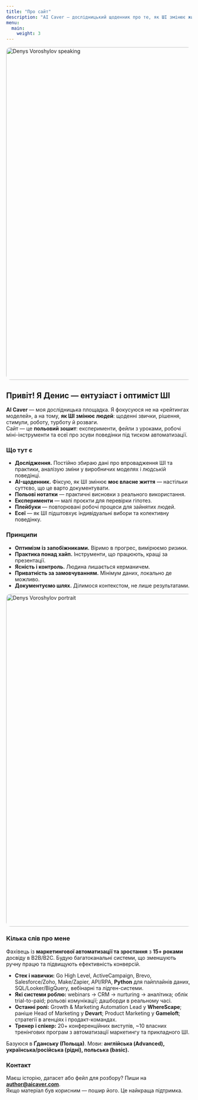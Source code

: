 ```yaml
---
title: "Про сайт"
description: "AI Caver — дослідницький щоденник про те, як ШІ змінює життя й поведінку людей. Денис Ворошилов — ентузіаст і оптиміст ШІ, архітектор маркетингової автоматизації."
menu:
  main:
    weight: 3
---
```


<!-- верхняя -->
<img src="/uploads/denys-speaking-2.png"
     alt="Denys Voroshylov speaking"
     width="900" style="max-width:100%;height:auto;border-radius:12px">

## Привіт! Я Денис — ентузіаст і оптиміст ШІ

**AI Caver** — моя дослідницька площадка. Я фокусуюся не на «рейтингах моделей», а на тому, **як ШІ змінює людей**: щоденні звички, рішення, стимули, роботу, турботу й розваги.  
Сайт — це **польовий зошит**: експерименти, фейли з уроками, робочі міні-інструменти та есеї про зсуви поведінки під тиском автоматизації.

### Що тут є
- **Дослідження.** Постійно збираю дані про впровадження ШІ та практики, аналізую зміни у виробничих моделях і людській поведінці.  
- **AI-щоденник.** Фіксую, як ШІ змінює **моє власне життя** — настільки суттєво, що це варто документувати.  
- **Польові нотатки** — практичні висновки з реального використання.  
- **Експерименти** — малі проєкти для перевірки гіпотез.  
- **Плейбуки** — повторювані робочі процеси для зайнятих людей.  
- **Есеї** — як ШІ підштовхує індивідуальні вибори та колективну поведінку.

### Принципи
- **Оптимізм із запобіжниками.** Віримо в прогрес, вимірюємо ризики.  
- **Практика понад хайп.** Інструменти, що працюють, кращі за презентації.  
- **Ясність і контроль.** Людина лишається керманичем.  
- **Приватність за замовчуванням.** Мінімум даних, локально де можливо.  
- **Документуємо шлях.** Ділимося контекстом, не лише результатами.

<!-- нижняя -->
<img src="/uploads/denys-speaking-1.png"
     alt="Denys Voroshylov portrait"
     width="900" style="max-width:100%;height:auto;border-radius:12px">
     
### Кілька слів про мене
Фахівець із **маркетингової автоматизації та зростання** з **15+ роками** досвіду в B2B/B2C. Будую багатоканальні системи, що зменшують ручну працю та підвищують ефективність конверсій.

- **Стек і навички:** Go High Level, ActiveCampaign, Brevo, Salesforce/Zoho, Make/Zapier, API/RPA, **Python** для пайплайнів даних, SQL/Looker/BigQuery, вебінарні та лідген-системи.  
- **Які системи роблю:** webinars → CRM → nurturing → аналітика; облік trial-to-paid; рольові комунікації; дашборди в реальному часі.  
- **Останні ролі:** Growth & Marketing Automation Lead у **WhereScape**; раніше Head of Marketing у **Devart**; Product Marketing у **Gameloft**; стратегії в агенціях і продакт-командах.  
- **Тренер і спікер:** 20+ конференційних виступів, ~10 власних тренінгових програм з автоматизації маркетингу та прикладного ШІ.

Базуюся в **Ґданську (Польща)**. Мови: **англійська (Advanced), українська/російська (рідні), польська (basic).**

### Контакт
Маєш історію, датасет або фейл для розбору? Пиши на **author@aicaver.com**.  
Якщо матеріал був корисним — пошир його. Це найкраща підтримка.

